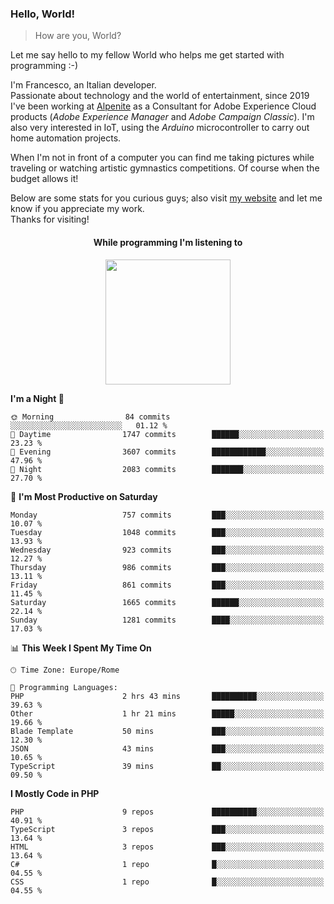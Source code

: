### Hello, World!

> How are you, World?

Let me say hello to my fellow World who helps me get started with programming :-)

I'm Francesco, an Italian developer.  
Passionate about technology and the world of entertainment, since 2019 I've been working at [Alpenite](https://www.alpenite.com) as a Consultant for Adobe Experience Cloud products (*Adobe Experience Manager* and *Adobe Campaign Classic*). I'm also very interested in IoT, using the *Arduino* microcontroller to carry out home automation projects.

When I'm not in front of a computer you can find me taking pictures while traveling or watching artistic gymnastics competitions. Of course when the budget allows it!

Below are some stats for you curious guys; also visit [my website](https://www.francescorega.eu) and let me know if you appreciate my work.  
Thanks for visiting!

<div align="center">
  <h4>While programming I'm listening to</h4>
  <a href="https://apps.francescorega.eu/now-playing/11147232609" target="_blank"><img src="https://apps.francescorega.eu/now-playing/11147232609" width="200"></a>
</div>

<!--START_SECTION:waka-->
**I'm a Night 🦉** 

```text
🌞 Morning                84 commits          ░░░░░░░░░░░░░░░░░░░░░░░░░   01.12 % 
🌆 Daytime                1747 commits        ██████░░░░░░░░░░░░░░░░░░░   23.23 % 
🌃 Evening                3607 commits        ████████████░░░░░░░░░░░░░   47.96 % 
🌙 Night                  2083 commits        ███████░░░░░░░░░░░░░░░░░░   27.70 % 
```
📅 **I'm Most Productive on Saturday** 

```text
Monday                   757 commits         ███░░░░░░░░░░░░░░░░░░░░░░   10.07 % 
Tuesday                  1048 commits        ███░░░░░░░░░░░░░░░░░░░░░░   13.93 % 
Wednesday                923 commits         ███░░░░░░░░░░░░░░░░░░░░░░   12.27 % 
Thursday                 986 commits         ███░░░░░░░░░░░░░░░░░░░░░░   13.11 % 
Friday                   861 commits         ███░░░░░░░░░░░░░░░░░░░░░░   11.45 % 
Saturday                 1665 commits        ██████░░░░░░░░░░░░░░░░░░░   22.14 % 
Sunday                   1281 commits        ████░░░░░░░░░░░░░░░░░░░░░   17.03 % 
```


📊 **This Week I Spent My Time On** 

```text
🕑︎ Time Zone: Europe/Rome

💬 Programming Languages: 
PHP                      2 hrs 43 mins       ██████████░░░░░░░░░░░░░░░   39.63 % 
Other                    1 hr 21 mins        █████░░░░░░░░░░░░░░░░░░░░   19.66 % 
Blade Template           50 mins             ███░░░░░░░░░░░░░░░░░░░░░░   12.30 % 
JSON                     43 mins             ███░░░░░░░░░░░░░░░░░░░░░░   10.65 % 
TypeScript               39 mins             ██░░░░░░░░░░░░░░░░░░░░░░░   09.50 % 
```

**I Mostly Code in PHP** 

```text
PHP                      9 repos             ██████████░░░░░░░░░░░░░░░   40.91 % 
TypeScript               3 repos             ███░░░░░░░░░░░░░░░░░░░░░░   13.64 % 
HTML                     3 repos             ███░░░░░░░░░░░░░░░░░░░░░░   13.64 % 
C#                       1 repo              █░░░░░░░░░░░░░░░░░░░░░░░░   04.55 % 
CSS                      1 repo              █░░░░░░░░░░░░░░░░░░░░░░░░   04.55 % 
```




<!--END_SECTION:waka-->
